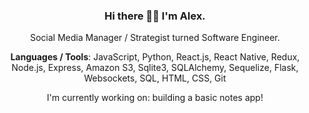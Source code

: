 <center>

### Hi there 👋🏻 I'm Alex.

Social Media Manager / Strategist turned Software Engineer.

**Languages / Tools**: JavaScript, Python, React.js, React Native, Redux, Node.js, Express, Amazon S3, Sqlite3, SQLAlchemy, Sequelize, Flask, Websockets, SQL, HTML, CSS, Git

I'm currently working on: building a basic notes app!

<!--
**alexandratai/alexandratai** is a ✨ _special_ ✨ repository because its `README.md` (this file) appears on your GitHub profile.

Here are some ideas to get you started:

- 🔭 I’m currently working on ...
- 🌱 I’m currently learning ...
- 👯 I’m looking to collaborate on ...
- 🤔 I’m looking for help with ...
- 💬 Ask me about ...
- 📫 How to reach me: ...
- 😄 Pronouns: ...
- ⚡ Fun fact: ...
-->

</center>
